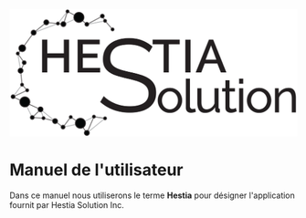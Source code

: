 ![Hestia Solution Logo](../images/hs_logo_1200.png)





# Manuel de l'utilisateur


Dans ce manuel nous utiliserons le terme **Hestia** pour désigner l'application fournit par Hestia Solution Inc.